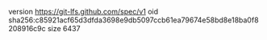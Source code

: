 version https://git-lfs.github.com/spec/v1
oid sha256:c85921acf65d3dfda3698e9db5097ccb61ea79674e58bd8e18ba0f8208916c9c
size 6437
